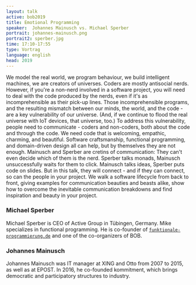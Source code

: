 ```yaml
---
layout: talk
active: bob2019
title: Emotional Programming
speaker:  Johannes Mainusch vs. Michael Sperber
portrait: johannes-mainusch.png
portrait2: sperber.jpg
time: 17:10-17:55
type: Vortrag
language: english
head: 2019
---
```


We model the real world, we program behaviour, we build intelligent
machines, we are creators of universes. Coders are mostly antisocial
nerds. However, if you're a non-nerd involved in a software project,
you will need to deal with the code produced by the nerds, even if
it's as incomprehensible as their pick-up lines. Those
incomprehensible programs, and the resulting mismatch between our
minds, the world, and the code - are a key vulnerability of our
universe. (And, if we continue to flood the real universe with IoT
devices, that universe, too.) To address this vulnerability, people
need to communicate - coders and non-coders, both about the code and
through the code. We need code that is welcoming, empathic, charming,
and beautiful. Software craftsmanship, functional programming, and
domain-driven design all can help, but by themselves they are not
enough.  Mainusch and Sperber are cretins of communication: They can't
even decide which of them is the nerd. Sperber talks monads, Mainusch
unsuccessfully waits for them to click. Mainusch talks ideas, Sperber
puts code on slides. But in this talk, they will connect - and if they
can connect, so can the people in your project. We walk a software
lifecycle from back to front, giving examples for communication
beauties and beasts alike, show how to overcome the inevitable
communication breakdowns and find inspiration and beauty in your
project.

### Michael Sperber


Michael Sperber is CEO of Active Group in Tübingen, Germany.  Mike
specializes in functional programming.  He is co-founder of
[`funktionale-programmierung.de`](http://funktionale-programmierung.de)
and one of the co-organizers of BOB.

### Johannes Mainusch

Johannes Mainusch was IT manager at XING and Otto from 2007 to 2015,
as well as at EPOST. In 2016, he co-founded kommitment, which brings
democratic and participatory structures to industry.
